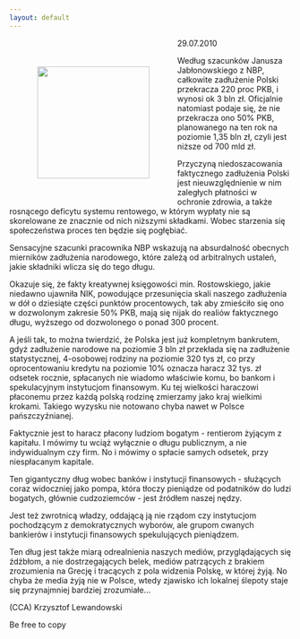 ```yaml
---
layout: default
---
```

<img src="{{site.baseurl}}\articles\pictures\465.jablonowski.jpg" align="left" hspace="50" vspace="50" width="200"><!--42--><p>
29.07.2010</p><p></p><p>Według szacunków Janusza Jabłonowskiego z NBP, całkowite zadłużenie Polski przekracza 220 proc PKB, i wynosi ok 3 bln zł. Oficjalnie natomiast podaje się, że nie przekracza ono 50% PKB, planowanego na ten rok na poziomie 1,35 bln zł, czyli jest niższe od 700 mld zł.</p><p></p><p>Przyczyną niedoszacowania faktycznego zadłużenia Polski jest nieuwzględnienie w nim zaległych płatności w ochronie zdrowia, a także rosnącego deficytu systemu rentowego, w którym wypłaty nie są skorelowane ze znacznie od nich niższymi składkami. Wobec starzenia się społeczeństwa proces ten będzie się pogłębiać.</p><p></p><p>Sensacyjne szacunki pracownika NBP wskazują na absurdalność obecnych mierników zadłużenia narodowego, które zależą od arbitralnych ustaleń, jakie składniki wlicza się do tego długu. </p><p></p><p>Okazuje się, że fakty kreatywnej księgowości min. Rostowskiego, jakie niedawno ujawniła NIK, powodujące przesunięcia skali naszego zadłużenia w dół o dziesiąte części punktów procentowych, tak aby zmieściło się ono w dozwolonym zakresie 50% PKB, mają się nijak do realiów faktycznego długu, wyższego od dozwolonego o ponad 300 procent.</p><p></p><p>A jeśli tak, to można twierdzić, że Polska jest już kompletnym bankrutem, gdyż zadłużenie narodowe na poziomie 3 bln zł przekłada się na zadłużenie statystycznej, 4-osobowej rodziny na poziomie 320 tys zł, co przy oprocentowaniu kredytu na poziomie 10% oznacza haracz 32 tys. zł odsetek rocznie, spłacanych nie wiadomo właściwie komu, bo bankom i spekulacyjnym instytucjom finansowym. Ku tej wielkości haraczowi płaconemu przez każdą polską rodzinę zmierzamy jako kraj wielkimi krokami. Takiego wyzysku nie notowano chyba nawet w Polsce pańszczyźnianej.</p><p></p><p>Faktycznie jest to haracz płacony ludziom bogatym - rentierom żyjącym z kapitału. I mówimy tu wciąż wyłącznie o długu publicznym, a nie indywidualnym czy firm. No i mówimy o spłacie samych odsetek, przy niespłacanym kapitale.</p><p></p><p>Ten gigantyczny dług wobec banków i instytucji finansowych - służących coraz widoczniej jako pompa, która tłoczy pieniądze od podatników do ludzi bogatych, głównie cudzoziemców - jest źródłem naszej nędzy. </p><p></p><p>Jest też zwrotnicą władzy, oddającą ją nie rządom czy instytucjom pochodzącym z demokratycznych wyborów, ale grupom cwanych bankierów i instytucji finansowych spekulujących pieniądzem.</p><p></p><p>Ten dług jest także miarą odrealnienia naszych mediów, przyglądających się źdźbłom, a nie dostrzegających belek, mediów patrzących z brakiem zrozumienia na Grecję i tracących z pola widzenia Polskę, w której żyją. No chyba że media żyją nie w Polsce, wtedy zjawisko ich lokalnej ślepoty staje się przynajmniej bardziej zrozumiałe...</p><p></p><p>(CCA) Krzysztof Lewandowski</p><p>Be free to copy</p><p></p>
